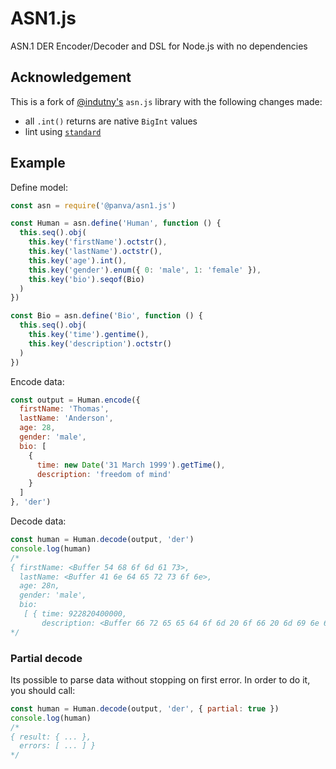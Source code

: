 # ASN1.js

ASN.1 DER Encoder/Decoder and DSL for Node.js with no dependencies

## Acknowledgement

This is a fork of [@indutny's](https://github.com/indutny) `asn.js` library with the following
changes made:

- all `.int()` returns are native `BigInt` values
- lint using [`standard`](https://github.com/standard/standard)

## Example

Define model:

```js
const asn = require('@panva/asn1.js')

const Human = asn.define('Human', function () {
  this.seq().obj(
    this.key('firstName').octstr(),
    this.key('lastName').octstr(),
    this.key('age').int(),
    this.key('gender').enum({ 0: 'male', 1: 'female' }),
    this.key('bio').seqof(Bio)
  )
})

const Bio = asn.define('Bio', function () {
  this.seq().obj(
    this.key('time').gentime(),
    this.key('description').octstr()
  )
})
```

Encode data:

```js
const output = Human.encode({
  firstName: 'Thomas',
  lastName: 'Anderson',
  age: 28,
  gender: 'male',
  bio: [
    {
      time: new Date('31 March 1999').getTime(),
      description: 'freedom of mind'
    }
  ]
}, 'der')
```

Decode data:

```js
const human = Human.decode(output, 'der')
console.log(human)
/*
{ firstName: <Buffer 54 68 6f 6d 61 73>,
  lastName: <Buffer 41 6e 64 65 72 73 6f 6e>,
  age: 28n,
  gender: 'male',
  bio:
   [ { time: 922820400000,
       description: <Buffer 66 72 65 65 64 6f 6d 20 6f 66 20 6d 69 6e 64> } ] }
*/
```

### Partial decode

Its possible to parse data without stopping on first error. In order to do it,
you should call:

```js
const human = Human.decode(output, 'der', { partial: true })
console.log(human)
/*
{ result: { ... },
  errors: [ ... ] }
*/
```
